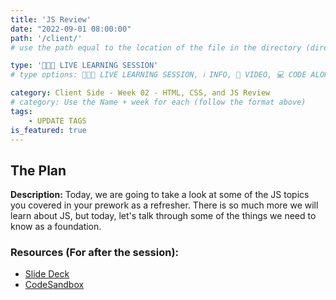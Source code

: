 ```yaml
---
title: 'JS Review'
date: "2022-09-01 08:00:00"
path: '/client/'
# use the path equal to the location of the file in the directory (directory structure)

type: '👩🏽‍🏫 LIVE LEARNING SESSION'
# type options: 👩🏽‍🏫 LIVE LEARNING SESSION, ℹ️ INFO, 🎥 VIDEO, 💻 CODE ALONG, 🥼LAB, ↩️ REVIEW/NOTES, 👥 GROUP LEARNING, 👷🏼‍♂️ GROUP PROJECT, 🧠 ASSESSMENT, 📝 ASSIGNMENT

category: Client Side - Week 02 - HTML, CSS, and JS Review
# category: Use the Name + week for each (follow the format above)
tags: 
    - UPDATE TAGS
is_featured: true
---
```

## The Plan
**Description:** Today, we are going to take a look at some of the JS topics you covered in your prework as a refresher. There is so much more we will learn about JS, but today, let's talk through some of the things we need to know as a foundation.

### Resources (For after the session):

- <a href="https://docs.google.com/presentation/d/e/2PACX-1vSX8m_JrNqpP43hRa9371_H75UO3tcwLr_mlpck0qGxxykYSzPhJdk-H4xryY0Adp-dVJ1qFhZ_w7_Z/pub?start=false&loop=false&delayms=60000" target="_blank">Slide Deck</a>
- <a href="https://codesandbox.io/s/js-review-u1kkcv" target="_blank">CodeSandbox</a>
